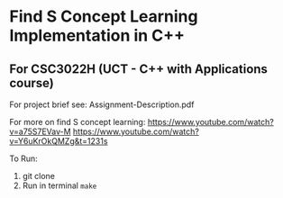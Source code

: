 # Find S Concept Learning Implementation in C++
## For CSC3022H (UCT - C++ with Applications course)

For project brief see: Assignment-Description.pdf

For more on find S concept learning:
https://www.youtube.com/watch?v=a75S7EVav-M
https://www.youtube.com/watch?v=Y6uKrOkQMZg&t=1231s

To Run:
1. git clone
2. Run in terminal
`make`